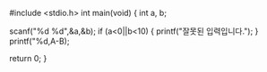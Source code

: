 #include <stdio.h>
int main(void) {
int a, b;

scanf("%d %d",&a,&b);
if (a<0||b<10)
{
printf("잘못된 입력입니다.");
}
printf("%d,A-B);

return 0;
}
